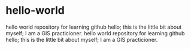 # hello-world
hello world repository for learning github
hello; this is the little bit about myself; I am a GIS practicioner.
hello world repository for learning github hello; this is the little bit about myself; I am a GIS practicioner.
